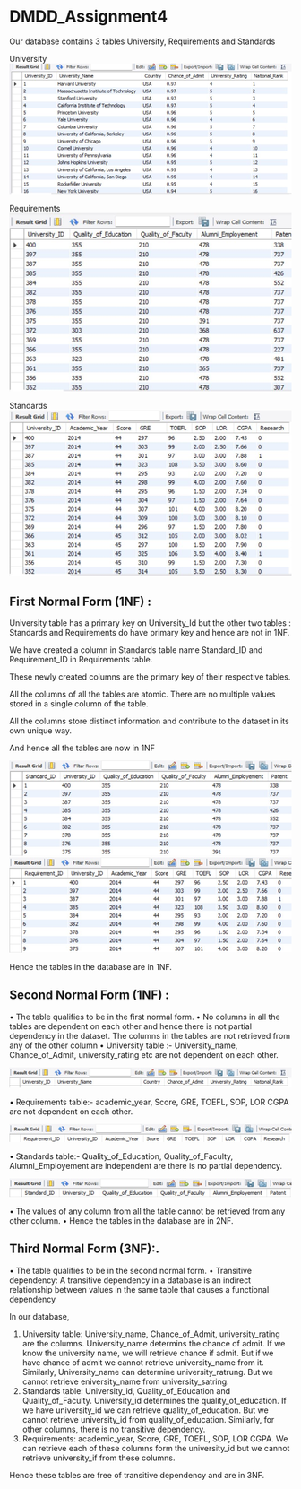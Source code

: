 # DMDD_Assignment4

Our database contains 3 tables University, Requirements and Standards 

University
![Class Diagram](images/University.jpg)

Requirements
![Class Diagram](images/Standards.jpg)

Standards 
![Class Diagram](images/Requirements.jpg)

## First Normal Form (1NF) :
University table has a primary key on University_Id but the other two tables : Standards and Requirements do have primary key and hence are not in 1NF. 

We have created a column in Standards table name Standard_ID and Requirement_ID in Requirements table.

These newly created columns are the primary key of their respective tables.

All the columns of all the tables are atomic. There are no multiple values stored in a single column of the table.

All the columns store distinct information and contribute to the dataset in its own unique way.

And hence all the tables are now in 1NF

![Class Diagram](images/Picture1.jpg)
![Class Diagram](images/primary_key.jpg)

Hence the tables in the database are in 1NF.

## Second Normal Form (1NF) :
•	The table qualifies to be in the first normal form.
•	No columns in all the tables are dependent on each other and hence there is not partial dependency in the dataset. The columns in the tables are not retrieved from any of the other column
•	University table :- University_name, Chance_of_Admit, university_rating etc are not dependent on each other.

![Class Diagram](images/2nf1.jpg)

•	Requirements table:- academic_year, Score, GRE, TOEFL, SOP, LOR CGPA are not dependent on each other.

![Class Diagram](images/2nf2.jpg)

•	Standards table:- Quality_of_Education, Quality_of_Faculty, Alumni_Employement are independent are there is no partial dependency.

![Class Diagram](images/2nf3.jpg)

•	The values of any column from all the table cannot be retrieved from any other column.
•	Hence the tables in the database are in 2NF.

## Third Normal Form (3NF):.
•	The table qualifies to be in the second normal form.
•	Transitive dependency: A transitive dependency in a database is an indirect relationship between values in the same table that causes a functional dependency

In our database, 
1)	University table:  University_name, Chance_of_Admit, university_rating are the columns. University_name determins the chance of admit. If we know the university name, we will retrieve chance if admit. But if we have chance of admit we cannot retrieve university_name from it.
Similarly, University_name can determine university_ratrung. But we cannot retrieve eniversity_name from university_satring.
2)	Standards table: University_id, Quality_of_Education and  Quality_of_Faculty. University_id determines the quality_of_education. If we have university_id we can retrieve quality_of_education. But we cannot retrieve university_id from quality_of_education.
Similarly, for other columns, there is no transitive dependency.
3)	Requirements: academic_year, Score, GRE, TOEFL, SOP, LOR CGPA.
We can retrieve each of these columns form the university_id but we cannot retrieve university_if from these columns. 

Hence these tables are free of transitive dependency and are in 3NF. 








